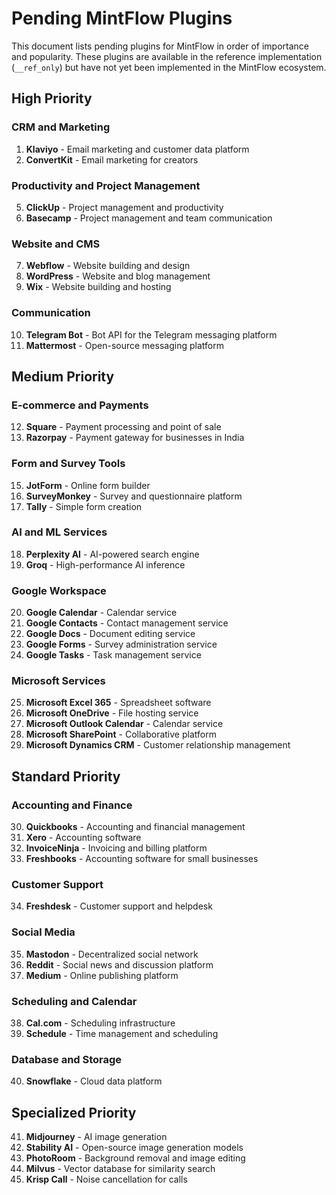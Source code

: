 # Pending MintFlow Plugins

This document lists pending plugins for MintFlow in order of importance and popularity. These plugins are available in the reference implementation (`__ref_only`) but have not yet been implemented in the MintFlow ecosystem.

## High Priority

### CRM and Marketing

1. **Klaviyo** - Email marketing and customer data platform
2. **ConvertKit** - Email marketing for creators

### Productivity and Project Management

5. **ClickUp** - Project management and productivity
6. **Basecamp** - Project management and team communication

### Website and CMS

7. **Webflow** - Website building and design
8. **WordPress** - Website and blog management
9. **Wix** - Website building and hosting

### Communication

10. **Telegram Bot** - Bot API for the Telegram messaging platform
11. **Mattermost** - Open-source messaging platform

## Medium Priority

### E-commerce and Payments

12. **Square** - Payment processing and point of sale
13. **Razorpay** - Payment gateway for businesses in India

### Form and Survey Tools

15. **JotForm** - Online form builder
16. **SurveyMonkey** - Survey and questionnaire platform
17. **Tally** - Simple form creation

### AI and ML Services

18. **Perplexity AI** - AI-powered search engine
19. **Groq** - High-performance AI inference

### Google Workspace

20. **Google Calendar** - Calendar service
21. **Google Contacts** - Contact management service
22. **Google Docs** - Document editing service
23. **Google Forms** - Survey administration service
24. **Google Tasks** - Task management service

### Microsoft Services

25. **Microsoft Excel 365** - Spreadsheet software
26. **Microsoft OneDrive** - File hosting service
27. **Microsoft Outlook Calendar** - Calendar service
28. **Microsoft SharePoint** - Collaborative platform
29. **Microsoft Dynamics CRM** - Customer relationship management

## Standard Priority

### Accounting and Finance

30. **Quickbooks** - Accounting and financial management
31. **Xero** - Accounting software
32. **InvoiceNinja** - Invoicing and billing platform
33. **Freshbooks** - Accounting software for small businesses

### Customer Support

34. **Freshdesk** - Customer support and helpdesk

### Social Media

35. **Mastodon** - Decentralized social network
36. **Reddit** - Social news and discussion platform
37. **Medium** - Online publishing platform

### Scheduling and Calendar

38. **Cal.com** - Scheduling infrastructure
39. **Schedule** - Time management and scheduling

### Database and Storage

40. **Snowflake** - Cloud data platform

## Specialized Priority

41. **Midjourney** - AI image generation
42. **Stability AI** - Open-source image generation models
43. **PhotoRoom** - Background removal and image editing
44. **Milvus** - Vector database for similarity search
45. **Krisp Call** - Noise cancellation for calls
